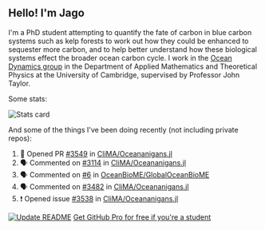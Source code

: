 ## Hello! I'm Jago

I'm a PhD student attempting to quantify the fate of carbon in blue carbon systems such as kelp forests to work out how they could be enhanced to sequester more carbon, and to help better understand how these biological systems effect the broader ocean carbon cycle. I work in the <a href="https://www.damtp.cam.ac.uk/user/jrt51/" class="emph">Ocean Dynamics group</a> in the Department of Applied Mathematics and Theoretical Physics at the University of Cambridge, supervised by Professor John Taylor.

Some stats:
<!--
![](https://raw.githubusercontent.com/jagoosw/jagoosw/main/profile-summary-card-output/nord_dark/0-profile-details.svg)
![](https://raw.githubusercontent.com/jagoosw/jagoosw/main/profile-summary-card-output/nord_dark/3-stats.svg)
![](https://raw.githubusercontent.com/jagoosw/jagoosw/main/profile-summary-card-output/nord_dark/4-productive-time.svg)
-->
![Stats card](https://github-readme-stats.vercel.app/api?username=jagoosw&count_private=true&show_icons=true&theme=transparent&hide_title=true&rank_icon=percentile&show=reviews)

And some of the things I've been doing recently (not including private repos):
<!--START_SECTION:activity-->
1. 💪 Opened PR [#3549](https://github.com/CliMA/Oceananigans.jl/pull/3549) in [CliMA/Oceananigans.jl](https://github.com/CliMA/Oceananigans.jl)
2. 🗣 Commented on [#3114](https://github.com/CliMA/Oceananigans.jl/issues/3114#issuecomment-2049679195) in [CliMA/Oceananigans.jl](https://github.com/CliMA/Oceananigans.jl)
3. 🗣 Commented on [#6](https://github.com/OceanBioME/GlobalOceanBioME/issues/6#issuecomment-2045070551) in [OceanBioME/GlobalOceanBioME](https://github.com/OceanBioME/GlobalOceanBioME)
4. 🗣 Commented on [#3482](https://github.com/CliMA/Oceananigans.jl/pull/3482#issuecomment-2037435373) in [CliMA/Oceananigans.jl](https://github.com/CliMA/Oceananigans.jl)
5. ❗ Opened issue [#3538](https://github.com/CliMA/Oceananigans.jl/issues/3538) in [CliMA/Oceananigans.jl](https://github.com/CliMA/Oceananigans.jl)
<!--END_SECTION:activity-->


[![Update README](https://github.com/jagoosw/jagoosw/actions/workflows/update-readme.yml/badge.svg)](https://github.com/jagoosw/jagoosw/actions/workflows/update-readme.yml)
[Get GitHub Pro for free if you're a student](https://education.github.com/pack)

